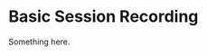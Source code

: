 [title]: # (Basic Session Recording)
[tags]: # (XXX)
[priority]: # (5552)
# Basic Session Recording
Something here.
